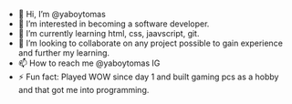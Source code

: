 - 👋 Hi, I’m @yaboytomas
- 👀 I’m interested in becoming a software developer.
- 🌱 I’m currently learning html, css, jaavscript, git.
- 💞️ I’m looking to collaborate on any project possible to gain experience and further my learning.
- 📫 How to reach me @yaboytomas IG 
- ⚡ Fun fact: Played WOW since day 1 and built gaming pcs as a hobby and that got me into programming. 

<!---
yaboytomas/yaboytomas is a ✨ special ✨ repository because its `README.md` (this file) appears on your GitHub profile.
You can click the Preview link to take a look at your changes.
--->
